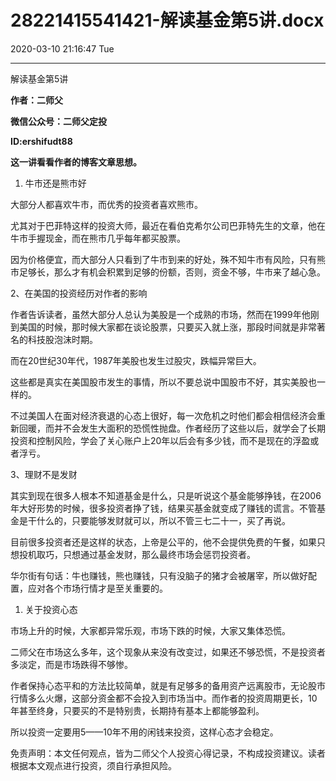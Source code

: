 # 28221415541421-解读基金第5讲.docx

2020-03-10 21:16:47 Tue

----

解读基金第5讲

__作者：二师父__

__微信公众号：二师父定投__

__ID:ershifudt88__

<a id="OLE_LINK1"></a><a id="OLE_LINK2"></a>__这一讲看看作者的博客文章思想。__

1. 牛市还是熊市好

大部分人都喜欢牛市，而优秀的投资者喜欢熊市。

尤其对于巴菲特这样的投资大师，最近在看伯克希尔公司巴菲特先生的文章，他在牛市手握现金，而在熊市几乎每年都买股票。

因为价格便宜，而大部分人只看到了牛市到来的好处，殊不知牛市有风险，只有熊市足够长，那么才有机会积累到足够的份额，否则，资金不够，牛市来了越心急。

2、在美国的投资经历对作者的影响

作者告诉读者，虽然大部分人总认为美股是一个成熟的市场，然而在1999年他刚到美国的时候，那时候大家都在谈论股票，只要买入就上涨，那段时间就是非常著名的科技股泡沫时期。

而在20世纪30年代，1987年美股也发生过股灾，跌幅异常巨大。

这些都是真实在美国股市发生的事情，所以不要总说中国股市不好，其实美股也一样的。

不过美国人在面对经济衰退的心态上很好，每一次危机之时他们都会相信经济会重新回暖，而并不会发生大面积的恐慌性抛盘。作者经历了这些以后，就学会了长期投资和控制风险，学会了关心账户上20年以后会有多少钱，而不是现在的浮盈或者浮亏。

3、理财不是发财

其实到现在很多人根本不知道基金是什么，只是听说这个基金能够挣钱，在2006年大好形势的时候，很多投资者挣了钱，结果买基金就变成了赚钱的谎言。不管基金是干什么的，只要能够发财就可以，所以不管三七二十一，买了再说。

目前很多投资者还是这样的状态，上帝是公平的，他不会提供免费的午餐，如果只想投机取巧，只想通过基金发财，那么最终市场会惩罚投资者。

华尔街有句话：牛也赚钱，熊也赚钱，只有没脑子的猪才会被屠宰，所以做好配置，应对各个市场行情才是至关重要的。

1. 关于投资心态

市场上升的时候，大家都异常乐观，市场下跌的时候，大家又集体恐慌。

二师父在市场这么多年，这个现象从来没有改变过，如果还不够恐慌，不是投资者多淡定，而是市场跌得不够惨。

作者保持心态平和的方法比较简单，就是有足够多的备用资产远离股市，无论股市行情多么火爆，这部分资金都不会投入到市场当中。而作者的投资周期更长，10年甚至终身，只要买的不是特别贵，长期持有基本上都能够盈利。

所以投资一定要用5——10年不用的闲钱来投资，这样心态才会稳定。

免责声明：本文任何观点，皆为二师父个人投资心得记录，不构成投资建议。读者根据本文观点进行投资，须自行承担风险。

